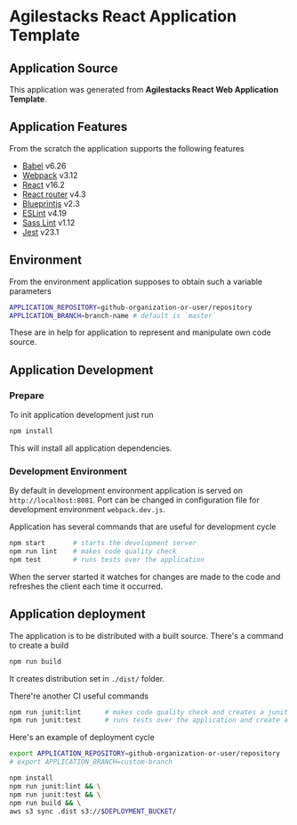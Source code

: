 # Agilestacks React Application Template

## Application Source
This application was generated from **Agilestacks React Web Application Template**.

## Application Features
From the scratch the application supports the following features
* [Babel](https://babeljs.io/) v6.26
* [Webpack](https://webpack.js.org/) v3.12
* [React](https://reactjs.org/) v16.2
* [React router](https://github.com/ReactTraining/react-router) v4.3
* [Blueprintjs](http://blueprintjs.com/docs/v2/) v2.3
* [ESLint](https://eslint.org/) v4.19
* [Sass Lint](https://github.com/sasstools/sass-lint/) v1.12
* [Jest](https://facebook.github.io/jest/) v23.1

## Environment

From the environment application supposes to obtain such a variable parameters
```bash
APPLICATION_REPOSITORY=github-organization-or-user/repository
APPLICATION_BRANCH=branch-name # default is `master`
```
These are in help for application to represent and manipulate own code source.


## Application Development
### Prepare
To init application development just run
```bash
npm install
```
This will install all application dependencies.

### Development Environment
By default in development environment application is served on `http://localhost:8081`. Port can be changed in configuration file for development environment `webpack.dev.js`.

Application has several commands that are useful for development cycle
```bash
npm start       # starts the development server
npm run lint    # makes code quality check
npm test        # runs tests over the application
```
When the server started it watches for changes are made to the code and refreshes the client each time it occurred.

## Application deployment
The application is to be distributed with a built source. There's a command to create a build
```bash
npm run build
```
It creates distribution set in `./dist/` folder.

There're another CI useful commands
```bash
npm run junit:lint      # makes code quality check and creates a junit report
npm run junit:test      # runs tests over the application and create a junit report
```

Here's an example of deployment cycle
```bash
export APPLICATION_REPOSITORY=github-organization-or-user/repository
# export APPLICATION_BRANCH=custom-branch

npm install
npm run junit:lint && \
npm run junit:test && \
npm run build && \
aws s3 sync .dist s3://$DEPLOYMENT_BUCKET/
```

